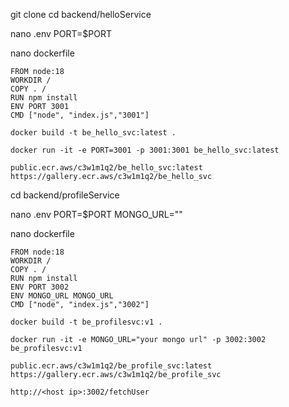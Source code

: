
git clone
cd backend/helloService

nano .env
PORT=$PORT

nano dockerfile
```
FROM node:18
WORKDIR /
COPY . /
RUN npm install
ENV PORT 3001
CMD ["node", "index.js","3001"]
```
```
docker build -t be_hello_svc:latest .
```
```
docker run -it -e PORT=3001 -p 3001:3001 be_hello_svc:latest
```
```
public.ecr.aws/c3w1m1q2/be_hello_svc:latest
https://gallery.ecr.aws/c3w1m1q2/be_hello_svc
```

cd backend/profileService

nano .env
PORT=$PORT
MONGO_URL=""


nano dockerfile
```
FROM node:18
WORKDIR /
COPY . /
RUN npm install
ENV PORT 3002
ENV MONGO_URL MONGO_URL
CMD ["node", "index.js","3002"]
```
```
docker build -t be_profilesvc:v1 .
```

```
docker run -it -e MONGO_URL="your mongo url" -p 3002:3002 be_profilesvc:v1
```
```
public.ecr.aws/c3w1m1q2/be_profile_svc:latest
https://gallery.ecr.aws/c3w1m1q2/be_profile_svc
```
```
http://<host ip>:3002/fetchUser
```
